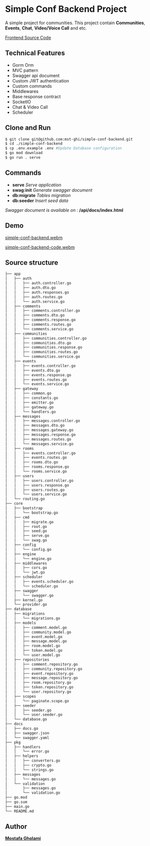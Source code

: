 <!-- @format -->

# Simple Conf Backend Project

A simple project for communities. This project contain **Communities**, **Events**, **Chat**, **Video/Voice Call** and etc. <br/>

[Frontend Source Code](https://github.com/mst-ghi/simple-conf-frontend)

## Technical Features

-   Gorm Orm
-   MVC pattern
-   Swagger api document
-   Custom JWT authentication
-   Custom commands
-   Middlewares
-   Base response contract
-   SocketIO
-   Chat & Video Call
-   Scheduler

## Clone and Run

```bash
$ git clone git@github.com:mst-ghi/simple-conf-backend.git
$ cd ./simple-conf-backend
$ cp .env.example .env #Update Database configuration
$ go mod download
$ go run . serve
```

## Commands

-   **serve** _Serve application_
-   **swag:init** _Generate swagger document_
-   **db:migrate** _Tables migration_
-   **db:seeder** _Insert seed data_

_Swagger document is available on :_ **/api/docs/index.html**

## Demo
[simple-conf-backend.webm](https://github.com/mst-ghi/simple-conf-backend/assets/34771560/6df2c42f-f7bd-4d09-877a-382e224ec704)

[simple-conf-backend-code.webm](https://github.com/mst-ghi/simple-conf-backend/assets/34771560/dc66b809-45ca-4a59-aa2a-c729b4078c70)


## Source structure

```bash
├── app
│   ├── auth
│   │   ├── auth.controller.go
│   │   ├── auth.dto.go
│   │   ├── auth.responses.go
│   │   ├── auth.routes.go
│   │   └── auth.service.go
│   ├── comments
│   │   ├── comments.controller.go
│   │   ├── comments.dto.go
│   │   ├── comments.response.go
│   │   ├── comments.routes.go
│   │   └── comments.service.go
│   ├── communities
│   │   ├── communities.controller.go
│   │   ├── communities.dto.go
│   │   ├── communities.response.go
│   │   ├── communities.routes.go
│   │   └── communities.service.go
│   ├── events
│   │   ├── events.controller.go
│   │   ├── events.dto.go
│   │   ├── events.response.go
│   │   ├── events.routes.go
│   │   └── events.service.go
│   ├── gateway
│   │   ├── common.go
│   │   ├── constants.go
│   │   ├── emitter.go
│   │   ├── gateway.go
│   │   └── handlers.go
│   ├── messages
│   │   ├── messages.controller.go
│   │   ├── messages.dto.go
│   │   ├── messages.gateway.go
│   │   ├── messages.response.go
│   │   ├── messages.routes.go
│   │   └── messages.service.go
│   ├── rooms
│   │   ├── events.controller.go
│   │   ├── events.routes.go
│   │   ├── rooms.dto.go
│   │   ├── rooms.response.go
│   │   └── rooms.service.go
│   ├── users
│   │   ├── users.controller.go
│   │   ├── users.response.go
│   │   ├── users.routes.go
│   │   └── users.service.go
│   └── routing.go
├── core
│   ├── bootstrap
│   │   └── bootstrap.go
│   ├── cmd
│   │   ├── migrate.go
│   │   ├── root.go
│   │   ├── seed.go
│   │   ├── serve.go
│   │   └── swag.go
│   ├── config
│   │   └── config.go
│   ├── engine
│   │   └── engine.go
│   ├── middlewares
│   │   ├── cors.go
│   │   └── jwt.go
│   ├── scheduler
│   │   ├── events.scheduler.go
│   │   └── scheduler.go
│   ├── swagger
│   │   └── swagger.go
│   ├── kernel.go
│   └── provider.go
├── database
│   ├── migrations
│   │   └── migrations.go
│   ├── models
│   │   ├── comment.model.go
│   │   ├── community.model.go
│   │   ├── event.model.go
│   │   ├── message.model.go
│   │   ├── room.model.go
│   │   ├── token.model.go
│   │   └── user.model.go
│   ├── repositories
│   │   ├── comment.repository.go
│   │   ├── community.repository.go
│   │   ├── event.repository.go
│   │   ├── message.repository.go
│   │   ├── room.repository.go
│   │   ├── token.repository.go
│   │   └── user.repository.go
│   ├── scopes
│   │   └── paginate.scope.go
│   ├── seeder
│   │   ├── seeder.go
│   │   └── user.seeder.go
│   └── database.go
├── docs
│   ├── docs.go
│   ├── swagger.json
│   └── swagger.yaml
├── pkg
│   ├── handlers
│   │   └── error.go
│   ├── helpers
│   │   ├── converters.go
│   │   ├── crypto.go
│   │   └── strings.go
│   ├── messages
│   │   └── messages.go
│   └── validation
│       ├── messages.go
│       └── validation.go
├── go.mod
├── go.sum
├── main.go
└── README.md
```

## Author

**[Mostafa Gholami](https://mst-ghi.github.io/)**

